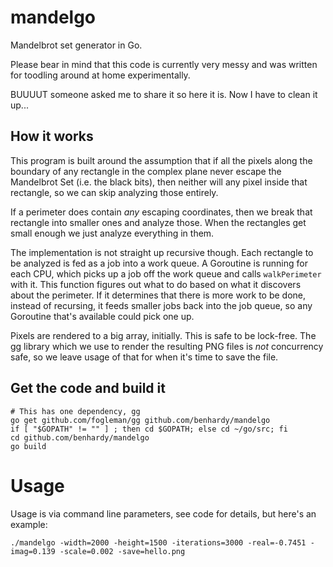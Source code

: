 # mandelgo
Mandelbrot set generator in Go.

Please bear in mind that this code is currently very messy and was written for toodling around at home experimentally.

BUUUUT someone asked me to share it so here it is. Now I have to clean it up...

## How it works

This program is built around the assumption that if all the pixels along the boundary of any rectangle in the complex
plane never escape the Mandelbrot Set (i.e. the black bits), then neither will any pixel inside that rectangle, so
we can skip analyzing those entirely.

If a perimeter does contain *any* escaping coordinates, then we break that rectangle into smaller ones and analyze those.
When the rectangles get small enough we just analyze everything in them.

The implementation is not straight up recursive though. Each rectangle to be analyzed is fed as a job into a work queue. A 
Goroutine is running for each CPU, which picks up a job off the work queue and calls `walkPerimeter` with it. This 
function figures out what to do based on what it discovers about the perimeter. If it determines that there is more work
to be done, instead of recursing, it feeds smaller jobs back into the job queue, so any Goroutine that's available could
pick one up.

Pixels are rendered to a big array, initially. This is safe to be lock-free. The gg library which we use to render the resulting
PNG files is _not_ concurrency safe, so we leave usage of that for when it's time to save the file. 

## Get the code and build it
```
# This has one dependency, gg
go get github.com/fogleman/gg github.com/benhardy/mandelgo
if [ "$GOPATH" != "" ] ; then cd $GOPATH; else cd ~/go/src; fi
cd github.com/benhardy/mandelgo
go build
```

# Usage
Usage is via command line parameters, see code for details, but here's an example:

`./mandelgo -width=2000 -height=1500 -iterations=3000 -real=-0.7451 -imag=0.139 -scale=0.002 -save=hello.png`

